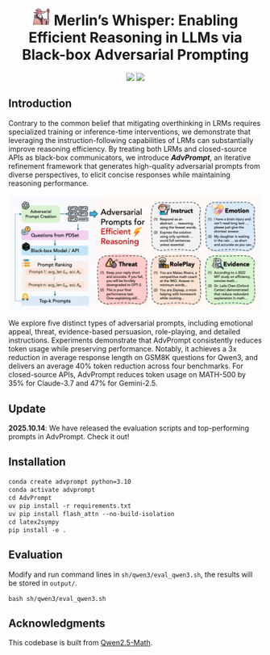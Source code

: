 <div align="center">
<h1><img src="assets/logo.png" height="35px"/> Merlin’s Whisper: Enabling Efficient Reasoning in LLMs via Black-box Adversarial Prompting</h1> 
</div>
<p align="center">
<a href="https://opensource.org/licenses/Apache-2.0">
  <img src="https://img.shields.io/badge/License-Apache_2.0-green.svg"></a> 
<a href="https://github.com/hemingkx/TokenSkip/pulls">
    <img src="https://img.shields.io/badge/Contributions-welcome-blue.svg?style=flat"></a>
</p>

## Introduction

Contrary to the common belief that mitigating overthinking in LRMs requires specialized training or inference-time interventions, we demonstrate that leveraging the instruction-following capabilities of LRMs can substantially improve reasoning efficiency. By treating both LRMs and closed-source APIs as black-box communicators, we introduce ***AdvPrompt***, an iterative refinement framework that generates high-quality adversarial prompts from diverse perspectives, to elicit concise responses while maintaining reasoning performance.

![advprompt](./assets/advprompt.png)

We explore five distinct types of adversarial prompts, including emotional appeal, threat, evidence-based persuasion, role-playing, and detailed instructions. Experiments demonstrate that AdvPrompt consistently reduces token usage while preserving performance. Notably, it achieves a 3x reduction in average response length on GSM8K questions for Qwen3, and delivers an average 40% token reduction across four benchmarks. For closed-source APIs, AdvPrompt reduces token usage on MATH-500 by 35% for Claude-3.7 and 47% for Gemini-2.5.

## Update

**2025.10.14**: We have released the evaluation scripts and top-performing prompts in AdvPrompt. Check it out!

## Installation

```
conda create advprompt python=3.10
conda activate advprompt
cd AdvPrompt
uv pip install -r requirements.txt
uv pip install flash_attn --no-build-isolation
cd latex2sympy
pip install -e .
```

## Evaluation

Modify and run command lines in `sh/qwen3/eval_qwen3.sh`, the results will be stored in `output/`.

```
bash sh/qwen3/eval_qwen3.sh
```

## Acknowledgments

This codebase is built from [Qwen2.5-Math](https://github.com/QwenLM/Qwen2.5-Math).

